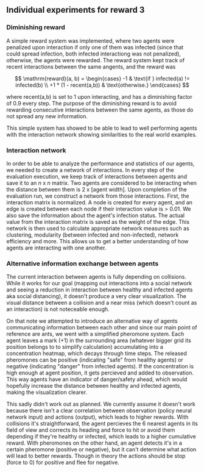 ## Individual experiments for reward 3

### Diminishing reward
A simple reward system was implemented, where two agents were penalized upon interaction if only one of them was infected (since that could spread infection, both infected interactiong was not penalized), otherwise, the agents were rewarded. The reward system kept track of recent interactions between the same angents, and the reward was 

$$
\mathrm{reward}(a, b) = \begin{cases}
    -1 & \text{if } infected(a) != infected(b) \\ 
    +1 * (1 - recent(a,b)) & \text{otherwise.}
\end{cases}
$$

where recent(a,b) is set to 1 upon interacting, and has a diminishing factor of 0.9 every step. The purpose of the diminishing reward is to avoid rewarding consecutive interactions between the same agents, as those do not spread any new information. 

This simple system has showed to be able to lead to well performing agents with the interaction network showing similarities to the real world examples.

### Interaction network
In order to be able to analyze the performance and statistics of our agents, we needed to create a network of interactions. In every step of the evaluation execution, we keep track of interactions between agents and save it to an $n$ x $n$ matrix. Two agents are considered to be interacting when the distance between them is 2 x [agent width]. Upon completion of the evaluation run, we construct a network from those interactions. First, the interaction matrix is normalized. A node is created for every agent, and an edge is created between each node if their interaction value is > 0.01. We also save the information about the agent's infection status. The actual value from the interaction matrix is saved as the weight of the edge. This network is then used to calculate appropriate network measures such as clustering, modularity (between infected and non-infected), network efficiency and more. This allows us to get a better understanding of how agents are interacting with one another.

### Alternative information exchange between agents

The current interaction between agents is fully depending on collisions. While it works for our goal (mapping out interactions into a social network and seeing a reduction in interaction between healthy and infected agents aka social distancing), it doesn't produce a very clear visualization. The visual distance between a collision and a near miss (which doesn't count as an interaction) is not noteceable enough.

On that note we attempted to introduce an alternative way of agents communicating information between each other and since our main point of reference are ants, we went with a simplified pheromone system. Each agent leaves a mark (+1) in the surrounding area (whatever bigger grid its position belongs to to simplify calculation) accumulating into a concentration heatmap, which decays through time steps. The released pheromones can be positive (indicating "safe" from healthy agents) or negative (indicating "danger" from infected agents). If the concentration is high enough at agent position, it gets percieved and added to observation. This way agents have an indicator of danger/safety ahead, which would hopefully increase the distance between healthy and infected agents, making the visualization clearer.

This sadly didn't work out as planned. We currently assume it doesn't work because there isn't a clear correlation between observation (policy neural network input) and actions (output), which leads to higher rewards. With collisions it's straightforward, the agent percieves the 6 nearest agents in its field of view and corrects its heading and force to hit or avoid them depending if they're healthy or infected, which leads to a higher cumulative reward. With pheromones on the other hand, an agent detects it's in a certain pheromone (positive or negative), but it can't determine what action will lead to better rewards. Though in theory the actions should be stop (force to 0) for positive and flee for negative.

